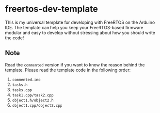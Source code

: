 # **freertos-dev-template**
This is my universal template for developing with FreeRTOS on the Arduino IDE. The template can help you keep your FreeRTOS-based firmware modular and easy to develop without stressing about how you should write the code!

## **Note**
Read the ```commented``` version if you want to know the reason behind the template. Please read the template code in the following order:

1. ```commented.ino```
2. ```tasks.h```
3. ```tasks.cpp```
4. ```task1.cpp/task2.cpp```
5. ```object1.h/object2.h```
6. ```object1.cpp/object2.cpp```